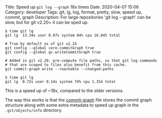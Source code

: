 Title: Speed up `git log --graph` 18x times
Date: 2020-04-07 15:06
Category: developer
Tags: git, lg, log, format, pretty, slow, speed up, commit, graph
Description: For large repositories 'git log --graph' can be slow, but for git v2.20+ it can be sped up.

    $ time git lg
    git lg  13.34s user 0.87s system 84% cpu 16.845 total

    # True by default as of git v2.24
    git config --global core.commitGraph true
    git config --global gc.writeCommitGraph true

    # Added in git v2.29, pre-compute file paths, so that git log commands
    # that are scoped to files also benefit from this cache.
    git commit-graph write --reachable --changed-paths

    $ time git lg
    git lg  0.72s user 0.14s system 74% cpu 1.154 total

This is a speed up of ~18x, compared to the older versions.

The way this works is that the [commit-graph](https://git-scm.com/docs/commit-graph)
file stores the commit graph structure along with some extra metadata to
speed up graph in the `.git/objects/info` directory.
